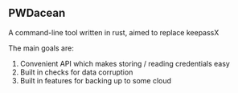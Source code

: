 ## PWDacean

A command-line tool written in rust, aimed to replace keepassX

The main goals are:
1. Convenient API which makes storing / reading credentials easy
2. Built in checks for data corruption
3. Built in features for backing up to some cloud
